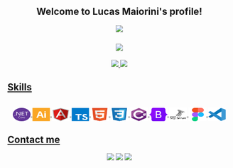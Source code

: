   <h2 align="center">
  Welcome to Lucas Maiorini's profile!
</h2>

<!-- Typing SVG by DenverCoder1 - https://github.com/DenverCoder1/readme-typing-svg -->
<p align="center">
  <img src="https://readme-typing-svg.herokuapp.com?color=F72BF3&size=26&center=true&vCenter=true&width=480&lines=Developer+%7C+Designer+%7C+Desperate;Angular+%7C+.Net+%7C+Sql+Server">
</p>

<h3 align="center">
  <img src="https://media4.giphy.com/media/eltkEbq0Zl4aGQHisf/giphy.gif?cid=790b76111b97d85347a871324db49c901538241d848093c9&rid=giphy.gif&ct=s" width="68">
</h3>

 <div align="center">
  <a href="https://github.com/LucasMaiorini">
  <img height="180em" left="100em" src="https://github-readme-stats.vercel.app/api?username=LucasMaiorini&show_icons=true&theme=gotham&include_all_commits=true&count_private=true"/>
  <img height="180em" src="https://github-readme-stats.vercel.app/api/top-langs/?username=LucasMaiorini&layout=compact&langs_count=7&theme=gotham"/>
</div>
  
  <h2>Skills</h2>

  <div style="display: inline_block" align="center"><br>
  <img align="center" alt="DotnetCore" height="30" width="40" src="https://raw.githubusercontent.com/devicons/devicon/master/icons/dotnetcore/dotnetcore-original.svg">
  <img align="center" alt="Illustrator" height="30" width="40" src="https://raw.githubusercontent.com/devicons/devicon/master/icons/illustrator/illustrator-plain.svg">
  <img align="center" alt="Angular" height="30" width="40" src="https://raw.githubusercontent.com/devicons/devicon/master/icons/angularjs/angularjs-original.svg">
  <img align="center" alt="TypeScript" height="30" width="40" src="https://raw.githubusercontent.com/devicons/devicon/master/icons/typescript/typescript-plain.svg">
  <img align="center" alt="HTML" height="30" width="40" src="https://raw.githubusercontent.com/devicons/devicon/master/icons/html5/html5-original.svg">
  <img align="center" alt="CSS" height="30" width="40" src="https://raw.githubusercontent.com/devicons/devicon/master/icons/css3/css3-original.svg">
  <img align="center" alt="Csharp" height="30" width="40" src="https://raw.githubusercontent.com/devicons/devicon/master/icons/csharp/csharp-original.svg">
  <img align="center" alt="Bootstrap" height="30" width="40" src="https://raw.githubusercontent.com/devicons/devicon/master/icons/bootstrap/bootstrap-original.svg">
  <img align="center" alt="SqlServer" height="30" width="40" src="https://raw.githubusercontent.com/devicons/devicon/master/icons/microsoftsqlserver/microsoftsqlserver-plain-wordmark.svg">
  <img align="center" alt="Figma" height="30" width="40" src="https://raw.githubusercontent.com/devicons/devicon/master/icons/figma/figma-original.svg">
  <img align="center" alt="VsCode" height="30" width="40" src="https://raw.githubusercontent.com/devicons/devicon/master/icons/vscode/vscode-original.svg">
</div>

  <h2>Contact me</h2>
  <div align="center">
  <a href="https://www.linkedin.com/in/lucasmaiorini/" target="_blank"><img src="https://img.shields.io/badge/-LinkedIn-%230077B5?style=for-the-badge&logo=linkedin&logoColor=white" target="_blank"></a> 
  <a href = "mailto:lucasmaiorini@gmail.com"><img src="https://img.shields.io/badge/-Gmail-%23333?style=for-the-badge&logo=gmail&logoColor=white" target="_blank"></a>
  <a href="https://www.instagram.com/lucasmaiorini/" target="_blank"><img src="https://img.shields.io/badge/-Instagram-%23E4405F?style=for-the-badge&logo=instagram&logoColor=white" target="_blank"></a>
  </div>
<!--
**LucasMaiorini/LucasMaiorini** is a ✨ _special_ ✨ repository because its `README.md` (this file) appears on your GitHub profile.
-->
